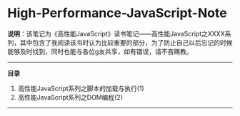 # High-Performance-JavaScript-Note
**说明**：该笔记为《高性能JavaScript》读书笔记——高性能JavaScript之XXXX系列，其中包含了我阅读该书时认为比较重要的部分，为了防止自己以后忘记的时候能够及时找到，同时也能与各位g友共享，如有错误，请不吝赐教。
****
**目录**  
1. 高性能JavaScript系列之脚本的加载与执行(1)  
2. 高性能JavaScript系列之DOM编程(2)


****
